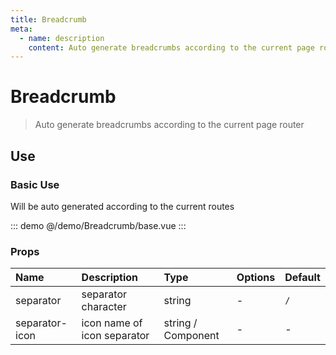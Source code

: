```yaml
---
title: Breadcrumb
meta:
  - name: description
    content: Auto generate breadcrumbs according to the current page router
---
```


# Breadcrumb

> Auto generate breadcrumbs according to the current page router

## Use

### Basic Use

Will be auto generated according to the current routes

::: demo
@/demo/Breadcrumb/base.vue
:::

### Props

| Name           | Description                 | Type               | Options | Default |
| :------------- | :-------------------------- | :----------------- | :------ | :------ |
| separator      | separator character         | string             | -       | `/`     |
| separator-icon | icon name of icon separator | string / Component | -       | -       |
